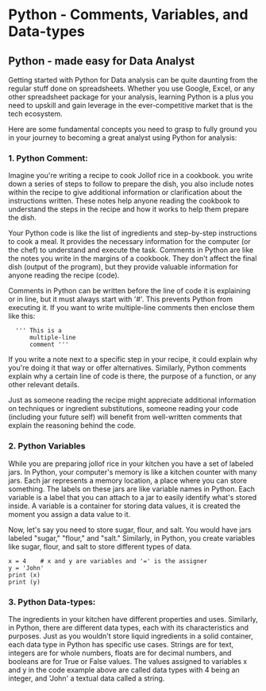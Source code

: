 # Python - Comments, Variables, and Data-types
## Python - made easy for Data Analyst

Getting started with Python for Data analysis can be quite daunting from the regular stuff done on spreadsheets. Whether you use Google, Excel, or any other spreadsheet package for your analysis, learning Python is a plus you need to upskill and gain leverage in the ever-competitive market that is the tech ecosystem.

Here are some fundamental concepts you need to grasp to fully ground you in your journey to becoming a great analyst using Python for analysis:

  ### 1. **Python Comment:**

Imagine you're writing a recipe to cook Jollof rice in a cookbook. you write down a series of steps to follow to prepare the dish, you also include notes within the recipe to give additional information or clarification about the instructions written. These notes help anyone reading the cookbook to understand the steps in the recipe and how it works to help them prepare the dish.

Your Python code is like the list of ingredients and step-by-step instructions to cook a meal. It provides the necessary information for the computer (or the chef) to understand and execute the task.
Comments in Python are like the notes you write in the margins of a cookbook. They don't affect the final dish (output of the program), but they provide valuable information for anyone reading the recipe (code).

Comments in Python can be written before the line of code it is explaining or in line, but it must always start with '#'. This prevents Python from executing it. If you want to write multiple-line comments then enclose them like this:

      ''' This is a 
          multiple-line
          comment '''
          
If you write a note next to a specific step in your recipe, it could explain why you're doing it that way or offer alternatives. Similarly, Python comments explain why a certain line of code is there, the purpose of a function, or any other relevant details.

Just as someone reading the recipe might appreciate additional information on techniques or ingredient substitutions, someone reading your code (including your future self) will benefit from well-written comments that explain the reasoning behind the code.

  ### 2. **Python Variables**

While you are preparing jollof rice in your kitchen you have a set of labeled jars. In Python, your computer's memory is like a kitchen counter with many jars. Each jar represents a memory location, a place where you can store something. The labels on these jars are like variable names in Python. Each variable is a label that you can attach to a jar to easily identify what's stored inside. A variable is a container for storing data values, it is created the moment you assign a data value to it.

Now, let's say you need to store sugar, flour, and salt. You would have jars labeled "sugar," "flour," and "salt." Similarly, in Python, you create variables like sugar, flour, and salt to store different types of data.

    x = 4    # x and y are variables and '=' is the assigner
    y = 'John'
    print (x)
    print (y)

### 3. **Python Data-types**:

The ingredients in your kitchen have different properties and uses. Similarly, in Python, there are different data types, each with its characteristics and purposes.
Just as you wouldn't store liquid ingredients in a solid container, each data type in Python has specific use cases. Strings are for text, integers are for whole numbers, floats are for decimal numbers, and booleans are for True or False values. The values assigned to variables x and y in the code example above are called data types with 4 being an integer, and 'John' a textual data called a string.
